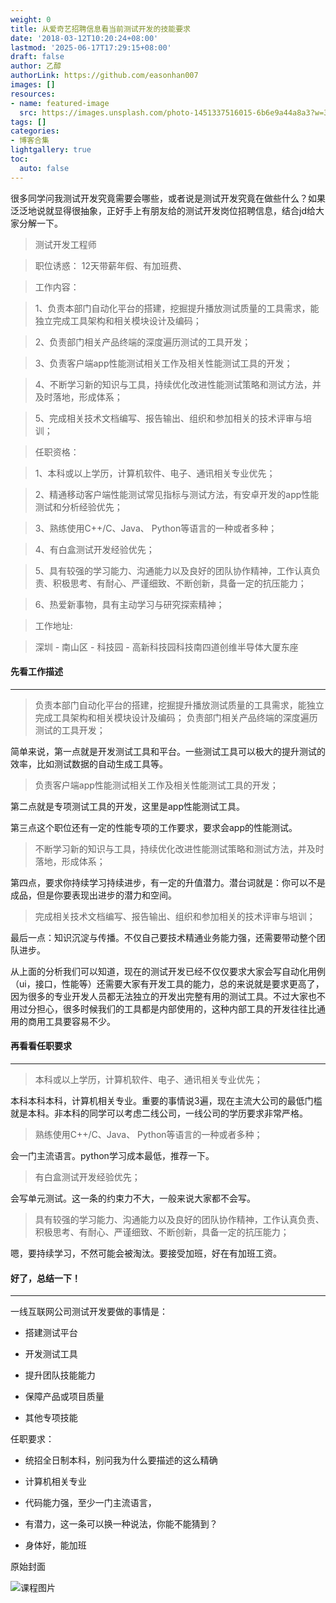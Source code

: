 ```yaml
---
weight: 0
title: 从爱奇艺招聘信息看当前测试开发的技能要求
date: '2018-03-12T10:20:24+08:00'
lastmod: '2025-06-17T17:29:15+08:00'
draft: false
author: 乙醇
authorLink: https://github.com/easonhan007
images: []
resources:
- name: featured-image
  src: https://images.unsplash.com/photo-1451337516015-6b6e9a44a8a3?w=300
tags: []
categories:
- 博客合集
lightgallery: true
toc:
  auto: false
---
```





很多同学问我测试开发究竟需要会哪些，或者说是测试开发究竟在做些什么？如果泛泛地说就显得很抽象，正好手上有朋友给的测试开发岗位招聘信息，结合jd给大家分解一下。


> 测试开发工程师

>职位诱惑：
12天带薪年假、有加班费、

>工作内容：

>1、负责本部门自动化平台的搭建，挖掘提升播放测试质量的工具需求，能独立完成工具架构和相关模块设计及编码；

>2、负责部门相关产品终端的深度遍历测试的工具开发；

>3、负责客户端app性能测试相关工作及相关性能测试工具的开发；

>4、不断学习新的知识与工具，持续优化改进性能测试策略和测试方法，并及时落地，形成体系；

>5、完成相关技术文档编写、报告输出、组织和参加相关的技术评审与培训；

>任职资格：

>1、本科或以上学历，计算机软件、电子、通讯相关专业优先；

>2、精通移动客户端性能测试常见指标与测试方法，有安卓开发的app性能测试和分析经验优先；

>3、熟练使用C++/C、Java、 Python等语言的一种或者多种；

>4、有白盒测试开发经验优先；

>5、具有较强的学习能力、沟通能力以及良好的团队协作精神，工作认真负责、积极思考、有耐心、严谨细致、不断创新，具备一定的抗压能力；

>6、热爱新事物，具有主动学习与研究探索精神；

> 工作地址:

>深圳 - 南山区 - 科技园 - 高新科技园科技南四道创维半导体大厦东座


#### 先看工作描述
---
>负责本部门自动化平台的搭建，挖掘提升播放测试质量的工具需求，能独立完成工具架构和相关模块设计及编码；
 负责部门相关产品终端的深度遍历测试的工具开发；

简单来说，第一点就是开发测试工具和平台。一些测试工具可以极大的提升测试的效率，比如测试数据的自动生成工具等。

> 负责客户端app性能测试相关工作及相关性能测试工具的开发；

第二点就是专项测试工具的开发，这里是app性能测试工具。

第三点这个职位还有一定的性能专项的工作要求，要求会app的性能测试。


>不断学习新的知识与工具，持续优化改进性能测试策略和测试方法，并及时落地，形成体系；

第四点，要求你持续学习持续进步，有一定的升值潜力。潜台词就是：你可以不是成品，但是你要表现出进步的潜力和空间。

>完成相关技术文档编写、报告输出、组织和参加相关的技术评审与培训；

最后一点：知识沉淀与传播。不仅自己要技术精通业务能力强，还需要带动整个团队进步。


从上面的分析我们可以知道，现在的测试开发已经不仅仅要求大家会写自动化用例（ui，接口，性能等）还需要大家有开发工具的能力，总的来说就是要求更高了，因为很多的专业开发人员都无法独立的开发出完整有用的测试工具。不过大家也不用过分担心，很多时候我们的工具都是内部使用的，这种内部工具的开发往往比通用的商用工具要容易不少。

#### 再看看任职要求
---
>本科或以上学历，计算机软件、电子、通讯相关专业优先；

本科本科本科，计算机相关专业。重要的事情说3遍，现在主流大公司的最低门槛就是本科。非本科的同学可以考虑二线公司，一线公司的学历要求非常严格。

>熟练使用C++/C、Java、 Python等语言的一种或者多种；

会一门主流语言。python学习成本最低，推荐一下。

>有白盒测试开发经验优先；

会写单元测试。这一条的约束力不大，一般来说大家都不会写。

>具有较强的学习能力、沟通能力以及良好的团队协作精神，工作认真负责、积极思考、有耐心、严谨细致、不断创新，具备一定的抗压能力；


嗯，要持续学习，不然可能会被淘汰。要接受加班，好在有加班工资。


#### 好了，总结一下！
---

一线互联网公司测试开发要做的事情是：

* 搭建测试平台

* 开发测试工具

* 提升团队技能能力

* 保障产品或项目质量

* 其他专项技能


任职要求：

* 统招全日制本科，别问我为什么要描述的这么精确

* 计算机相关专业

* 代码能力强，至少一门主流语言，

* 有潜力，这一条可以换一种说法，你能不能猜到？

* 身体好，能加班




原始封面

![课程图片](https://images.unsplash.com/photo-1451337516015-6b6e9a44a8a3?w=300)

